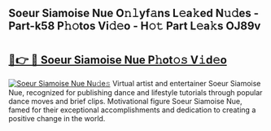 ## Soeur Siamoise Nue O𝚗𝚕yf𝚊ns L𝚎a𝚔ed N𝚞𝚍es - Part-k58 P𝚑𝚘tos Vi𝚍𝚎o - H𝚘𝚝 Part L𝚎a𝚔s OJ89v

# <h2><a href="http://kf7v3vr.oniu.top/?m=Soeur+Siamoise+Nue">🔗👉 🔴 Soeur Siamoise Nue P𝚑ot𝚘𝚜 V𝚒d𝚎o</a></h2>

[![Soeur Siamoise Nue Nu𝚍e𝚜](https://i.imgur.com/0qMVB7G.gif)](http://kf7v3vr.oniu.top/?m=Soeur+Siamoise+Nue)
Virtual artist and entertainer Soeur Siamoise Nue, recognized for publishing dance and lifestyle tutorials through popular dance moves and brief clips. Motivational figure Soeur Siamoise Nue, famed for their exceptional accomplishments and dedication to creating a positive change in the world.  
